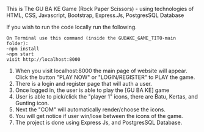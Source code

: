 This is The GU BA KE Game (Rock Paper Scissors) - using technologies of HTML, CSS, Javascript, Bootstrap, Express.Js, PostgresSQL Database

If you wish to run the code locally run the following.

```
On Terminal use this command (inside the GUBAKE_GAME_TITO-main folder):
~npm install 
~npm start
visit http://localhost:8000
```
1. When you visit localhost:8000 the main page of website will appear.
   Click the button "PLAY NOW" or "LOGIN/REGISTER" to PLAY the game.
2. There is a login and register page that will auth a user.
3. Once logged in, the user is able to play the [GU BA KE] game
4. User is able to pick/click the "player 1" icons, there are Batu, Kertas, and Gunting icon.
5. Next the "COM" will automatically render/choose the icons.
6. You will get notice if user win/lose between the icons of the game.
7. The project is done using Express Js, and PostgresSQL Database.
